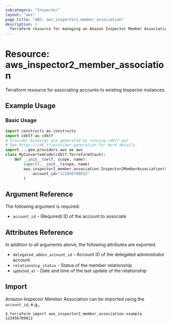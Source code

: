 ```yaml
---
subcategory: "Inspector"
layout: "aws"
page_title: "AWS: aws_inspector2_member_association"
description: |-
  Terraform resource for managing an Amazon Inspector Member Association.
---
```


# Resource: aws_inspector2_member_association

Terraform resource for associating accounts to existing Inspector instances.

## Example Usage

### Basic Usage

```python
import constructs as constructs
import cdktf as cdktf
# Provider bindings are generated by running cdktf get.
# See https://cdk.tf/provider-generation for more details.
import ...gen.providers.aws as aws
class MyConvertedCode(cdktf.TerraformStack):
    def __init__(self, scope, name):
        super().__init__(scope, name)
        aws.inspector2_member_association.Inspector2MemberAssociation(self, "example",
            account_id="123456789012"
        )
```

## Argument Reference

The following argument is required:

* `account_id` - (Required) ID of the account to associate

## Attributes Reference

In addition to all arguments above, the following attributes are exported:

* `delegated_admin_account_id` - Account ID of the delegated administrator account
* `relationship_status` - Status of the member relationship
* `updated_at` - Date and time of the last update of the relationship

## Import

Amazon Inspector Member Association can be imported using the `account_id`, e.g.,

```
$ terraform import aws_inspector2_member_association.example 123456789012
```

<!-- cache-key: cdktf-0.17.0-pre.15 input-15ac4d33a4d005ddb0943f08bccb215f60edda59310b279b7b76c85b37920973 -->